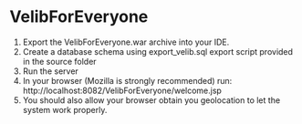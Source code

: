 # VelibForEveryone

1. Export the VelibForEveryone.war archive into your IDE.
2. Create a database schema using export_velib.sql export script provided in the source folder
3. Run the server
4. In your browser (Mozilla is strongly recommended) run:
	http://localhost:8082/VelibForEveryone/welcome.jsp
5. You should also allow your browser obtain you geolocation to let the system work properly.
